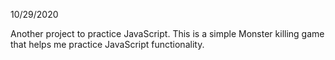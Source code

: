 10/29/2020

Another project to practice JavaScript. This is a simple Monster killing game that helps me practice JavaScript functionality.
